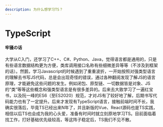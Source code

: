 ```yaml
---
description: 为什么想学习TS？
---
```


# TypeScript

#### 牢骚の话

大学从C入门，还学习了C++、C\#、Python、Java，觉得语言都是通用的，只是有些语言数据结构更为方便，类库调用接口名称有些细微差异等等（不涉及到框架的话）。然鹅，学习Javascript的时候遇到了重重波折，一开始按照对强类型语言的理解去书写JS代码，总是会出现奇怪的错误，通过各种翻阅发现了解JS的语言原理，才能避免这些问题的发生。例如闭包、原型链、一切数据皆是对象、JS的“类”等等这些概念和强类型语言是有很多差异的。后来去大致学习了一遍红宝书，以及阮一峰的ES6（至ES2020）规范，才对JS有了较好地了解，后期书写代码能力也有了一定提升。后来才发现有TypeScript语言，接触前端时间不长，我确实很落后，毕竟TS已经出来N年了，并且新版的Vue、React源码也是TS实践，相信以后TS也会成为我的心头爱，准备有时间时就立刻原地学习TS。目前面临着找工作，打好基础优先级较高，等这阵子稳定后，TS我们不见不散。

